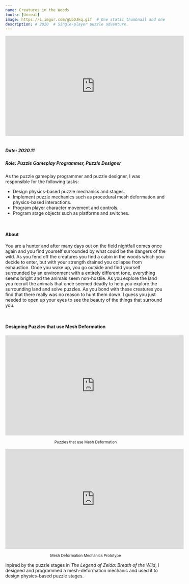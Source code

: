 ```yaml
---
name: Creatures in the Woods
tools: [Unreal]
image: https://i.imgur.com/gLbDJkq.gif  # One static thumbnail and one animated thumbnail locally.
description: # 2020  # Single-player puzzle adventure.
---
```


<!-- Tech Demo (e.g. Video & Images) -->
<div class="video">
    <iframe width="560" height="315" src="https://www.youtube.com/embed/v2qznee-5No" title="YouTube video player" frameborder="0" allow="accelerometer; autoplay; clipboard-write; encrypted-media; gyroscope; picture-in-picture" allowfullscreen></iframe>
</div>

<br>

<!-- Detailed Role & Date -->
##### Date: 2020.11
##### Role: Puzzle Gameplay Programmer, Puzzle Designer

As the puzzle gameplay programmer and puzzle designer, I was responsible for the following tasks:
* Design physics-based puzzle mechanics and stages.
* Implement puzzle mechanics such as procedural mesh deformation and physics-based interactions.
* Program player character movement and controls.
* Program stage objects such as platforms and switches.

<br>

<!-- Abstract / About -->
#### About

You are a hunter and after many days out on the field nightfall comes once again and you find yourself surrounded by what could be the dangers of the wild. As you fend off the creatures you find a cabin in the woods which you decide to enter, but with your strength drained you collapse from exhaustion. Once you wake up, you go outside and find yourself surrounded by an environment with a entirely different tone, everything seems bright and the animals seem non-hostile. As you explore the land you recruit the animals that once seemed deadly to help you explore the surrounding land and solve puzzles. As you bond with these creatures you find that there really was no reason to hunt them down. I guess you just needed to open up your eyes to see the beauty of the things that surround you.

<br>

<!-- Technical Features & Challenges & Highlights -->
#### Designing Puzzles that use Mesh Deformation

<div class="video">
    <iframe width="560" height="315" src="https://www.youtube.com/embed/uwoyEFmFf7g?playlist=uwoyEFmFf7g&loop=1&mute=1" title="YouTube video player" frameborder="0" allow="accelerometer; autoplay; clipboard-write; encrypted-media; gyroscope; picture-in-picture" allowfullscreen></iframe>
</div>

<center> <p><small>Puzzles that use Mesh Deformation</small></p> </center>

<div class="video">
    <iframe width="560" height="315" src="https://www.youtube.com/embed/7kb7bnOa3rg?playlist=7kb7bnOa3rg&loop=1&mute=1" title="YouTube video player" frameborder="0" allow="accelerometer; autoplay; clipboard-write; encrypted-media; gyroscope; picture-in-picture" allowfullscreen></iframe>
</div>

<center> <p><small>Mesh Deformation Mechanics Prototype</small></p> </center>

Inpired by the puzzle stages in *The Legend of Zelda: Breath of the Wild*, I designed and programmed a mesh-deformation mechanic and used it to design physics-based puzzle stages.

<br>

<!-- Miscellaneous (e.g. Awards & Links) -->
